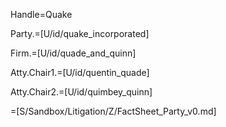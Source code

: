 Handle=Quake

Party.=[U/id/quake_incorporated]

Firm.=[U/id/quade_and_quinn]

Atty.Chair1.=[U/id/quentin_quade]

Atty.Chair2.=[U/id/quimbey_quinn]

=[S/Sandbox/Litigation/Z/FactSheet_Party_v0.md]
